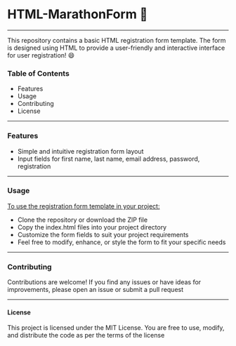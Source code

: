 # HTML-MarathonForm 📑

-------------------

This repository contains a basic HTML registration form template. The form is designed using HTML to provide a user-friendly and interactive interface for user registration! 😄

### Table of Contents
* Features
* Usage
* Contributing
* License

-------------------

### Features
* Simple and intuitive registration form layout
* Input fields for first name, last name, email address, password, registration

-------------------

### Usage
<u>To use the registration form template in your project:</u>

* Clone the repository or download the ZIP file
* Copy the index.html files into your project directory
* Customize the form fields to suit your project requirements
* Feel free to modify, enhance, or style the form to fit your specific needs

-------------------
### Contributing
Contributions are welcome! If you find any issues or have ideas for improvements, please open an issue or submit a pull request

-------------------
#### License
This project is licensed under the MIT License. You are free to use, modify, and distribute the code as per the terms of the license

